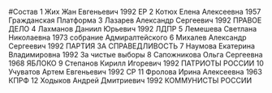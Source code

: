 #Состав
1 Жих Жан Евгеньевич 1992 ЕР
2 Котюх Елена Алексеевна 1957 Гражданская Платформа
3 Лазарев Александр Сергеевич 1992 ПРАВОЕ ДЕЛО
4 Лахманов Даниил Юрьевич 1992 ЛДПР
5 Лемешева Светлана Николаевна 1973 собрание Адмиралтейского
6 Михалев Александр Сергеевич 1992 ПАРТИЯ ЗА СПРАВЕДЛИВОСТЬ
7 Наумова Екатерина Владимировна 1992 За чистые выборы
8 Сапожникова Ольга Сергеевна 1968 ЯБЛОКО
9 Степанов Кирилл Игоревич 1992 ПАТРИОТЫ РОССИИ
10 Учуватов Артем Евгеньевич 1992 СР
11 Фролова Ирина Алексеевна 1963 КПРФ
12 Ходыков Андрей Дмитриевич 1992 КОММУНИСТЫ РОССИИ
